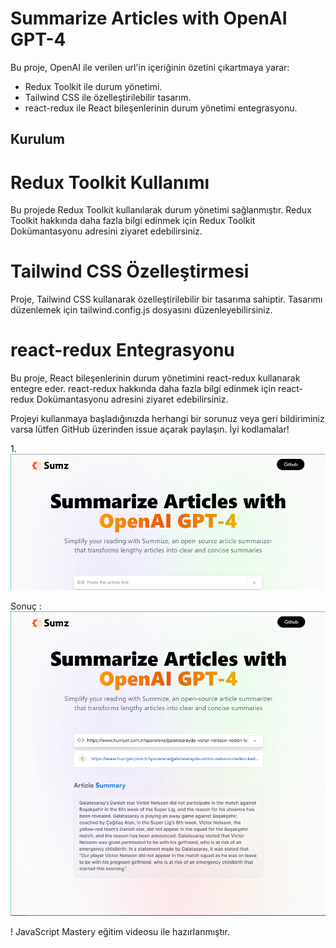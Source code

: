 # Summarize Articles with OpenAI GPT-4

Bu proje, OpenAI ile verilen url'in içeriğinin özetini çıkartmaya yarar:

- Redux Toolkit ile durum yönetimi.
- Tailwind CSS ile özelleştirilebilir tasarım.
- react-redux ile React bileşenlerinin durum yönetimi entegrasyonu.

## Kurulum

# Redux Toolkit Kullanımı
Bu projede Redux Toolkit kullanılarak durum yönetimi sağlanmıştır. Redux Toolkit hakkında daha fazla bilgi edinmek için Redux Toolkit Dokümantasyonu adresini ziyaret edebilirsiniz.

# Tailwind CSS Özelleştirmesi
Proje, Tailwind CSS kullanarak özelleştirilebilir bir tasarıma sahiptir. Tasarımı düzenlemek için tailwind.config.js dosyasını düzenleyebilirsiniz.

#  react-redux Entegrasyonu
Bu proje, React bileşenlerinin durum yönetimini react-redux kullanarak entegre eder. react-redux hakkında daha fazla bilgi edinmek için react-redux Dokümantasyonu adresini ziyaret edebilirsiniz.

Projeyi kullanmaya başladığınızda herhangi bir sorunuz veya geri bildiriminiz varsa lütfen GitHub üzerinden issue açarak paylaşın. İyi kodlamalar!

1.![1.](/SS/1-1.png)

Sonuç :
![Sonuç](/SS/1.png)

! JavaScript Mastery eğitim videosu ile hazırlanmıştır.

